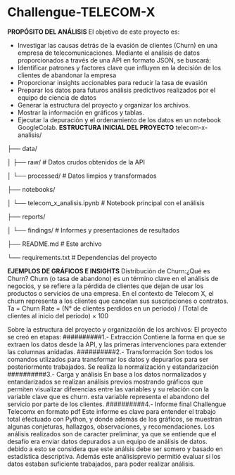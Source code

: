 # Challengue-TELECOM-X
**PROPÓSITO DEL ANÁLISIS**
El objetivo de este proyecto es:
- Investigar las causas detrás de la evasión de clientes (Churn) en una empresa de telecomunicaciones.
Mediante el análisis de datos proporcionados a través de una API en formato JSON, se buscará:
- Identificar patrones y factores clave que influyen en la decisión de los clientes de abandonar la empresa
- Proporcionar insights accionables para reducir la tasa de evasión
- Preparar los datos para futuros análisis predictivos realizados por el equipo de ciencia de datos
- Generar la estructura del proyecto y organizar los archivos.
- Mostrar la información en gráficos y tablas.
- Ejecutar la depuración y el ordenamiento de los datos en un notebook GoogleColab.
**ESTRUCTURA INICIAL DEL PROYECTO**
telecom-x-analisis/

├── data/

│   ├── raw/                # Datos crudos obtenidos de la API

│   └── processed/          # Datos limpios y transformados

├── notebooks/

│   └── telecom_x_analisis.ipynb  # Notebook principal con el análisis

├── reports/

│   └── findings/           # Informes y presentaciones de resultados

├── README.md               # Este archivo

└── requirements.txt        # Dependencias del proyecto


**EJEMPLOS DE GRÁFICOS E INSIGHTS**
Distribución de Churn:¿Qué es Churn?
Churn (o tasa de abandono) es un término clave en el análisis de negocios, y se refiere a la pérdida de clientes que dejan de usar los productos o servicios de una empresa. En el contexto de Telecom X, el churn representa a los clientes que cancelan sus suscripciones o contratos.
Ta = Churn Rate = (N° de clientes perdidos en un período) / (Total de clientes al inicio del período) × 100

Sobre la estructura del proyecto y organización de los archivos:
El proyecto se creó en etapas:
##########1.- Extracción 
Contiene la forma en que se extraen los datos desde la API, y las primeras intervenciones para extender las columnas anidadas.
##########2.- Transformación 
Son todos los comandos utlizados para transformar los datos y depurarlos para ser posteriormente trabajados.
Se realiza la normalización y estandarización
##########3.- Carga y análisis 
En base a los datos normalizados y entandarizados se realizan análisis previos mostrando gráficos que permiten visualizar diferencias entre las variables y su relación con la variable clave que es churn. esta variable representa el abandono del servicio por parte de los clientes.
##########4.- Informe final Challengue Telecomx en formato pdf
Este informe es clave para entender el trabajo total efectuado con Python, y donde además de los gráficos, se muestran algunas conjeturas, hallazgos, observaciones, y recomendaciones.
Los análisis realizados son de caracter preliminar, ya que se entiende que el desafío era enviar datos depurados a un equipo de análisis de datos. debido a esto se considera que este análsis debe ser somero y basado en estadística descriptiva. Además este análisisprevio permitió evaluar si los datos estaban suficiente trabajados, para poder realizar análisis. 









